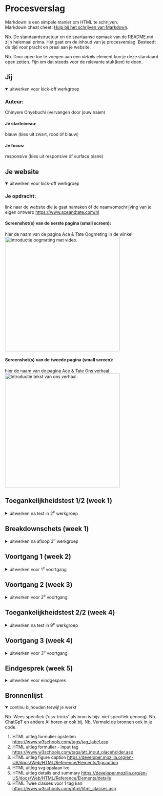 # Procesverslag
Markdown is een simpele manier om HTML te schrijven.  
Markdown cheat cheet: [Hulp bij het schrijven van Markdown](https://github.com/adam-p/markdown-here/wiki/Markdown-Cheatsheet).

Nb. De standaardstructuur en de spartaanse opmaak van de README.md zijn helemaal prima. Het gaat om de inhoud van je procesverslag. Besteedt de tijd voor pracht en praal aan je website.

Nb. Door *open* toe te voegen aan een *details* element kun je deze standaard open zetten. Fijn om dat steeds voor de relevante stuk(ken) te doen.





## Jij

<details open>
  <summary>uitwerken voor kick-off werkgroep</summary>

  ### Auteur:
  Chinyere Onyebuchi (vervangen door jouw naam)

  #### Je startniveau:
  blauw (kies uit zwart, rood óf blauw)

  #### Je focus:
  responsive (kies uit responsive óf surface plane)
 
</details>





## Je website

<details open>
  <summary>uitwerken voor kick-off werkgroep</summary>

  ### Je opdracht:
  link naar de website die je gaat namaken óf de naam/omschrijving van je eigen ontwerp
  https://www.aceandtate.com/nl

  #### Screenshot(s) van de eerste pagina (small screen): 
  hier de naam van de pagina  Ace & Tate Oogmeting in de winkel
  <img src="readme-images/aceandtate_oogmeting_pagina.png" width="375px" alt="Introductie oogmeting met video.">

  #### Screenshot(s) van de tweede pagina (small screen):
  hier de naam van de pagina Ace & Tate Ons verhaal 
  <img src="readme-images/aceandtate_verhaal_pagina.png" width="375px" alt="Introductie tekst van ons verhaal.">
 
</details>



## Toegankelijkheidstest 1/2 (week 1)

<details>
  <summary>uitwerken na test in 2<sup>e</sup> werkgroep</summary>

  ### Bevindingen
  Lijst met je bevindingen die in de test naar voren kwamen:
1. Er zijn een paar foutmeldingen op de pagina's. 
2. Het lijkt erop dat je niet met toetsen door de pagina's kun navigeren, alleen scrollen.
3. Er wordt niet overal gebruik gemaakt van headings.
4. Veel afbeeldingen bevatten alternatieve tekst die niet beschrijvend genoeg is. 
5. Video's kunnen niet gepauzeerd worden, er wordt gebruik gemaakt van autoplay.
6. Het lijkt erop dat het niet mogelijk is om links te skippen.
7. Er is geen dark of light mode.
8. Het lijkt erop dat je tekst niet kunt vergroten, je alleen inzoomen op de pagina.
9. Contrast?
</details>



## Breakdownschets (week 1)

<details>
  <summary>uitwerken na afloop 3<sup>e</sup> werkgroep</summary>

  ### de hele pagina: 
  <img src="readme-images/FED_breakdownsketch.jpg" width="375px" alt="breakdown van de hele pagina">

  ### dynamisch deel (bijv menu): 
  <img src="readme-images/FED_breakdownsketch_kopie.jpg" width="375px" alt="breakdown van een dynamisch deel">


</details>





## Voortgang 1 (week 2)

<details>
  <summary>uitwerken voor 1<sup>e</sup> voortgang</summary>

  ### Stand van zaken
  hier dit ging goed & dit was lastig (neem ook screenshots op van delen van je website en code)

Goed
1. Wat over het algemeen goed ging was het schrijven van de HTML voor beide pagina's. Doordat ik een breakdownsketch had gemaakt kon ik gelijk aan de slag zonder al te veel na te denken. Hier heb ik een paar kleine dingen toegevoegd of aangepast maar voor de rest klopte de basis structuur naar mijn gevoel al. 

2. Wat verder nog goed ging was het toepassen van de 'details and summary' tags binnen mijn HTML voor de oogmeting pagina. Hier was ik eerst niet bekend mee maar door de tip van Ivo heb ik op MDN hier informatie over gevonden en was het ook heel makkelijk om toe te passen. Wat ik ook heel fijn vind is dat je gelijk kunt zien dat het werkt. 
<img src="readme-images/v1_uitklapsectie_website.png" width="375px" alt="Frequently asked questioned uitklap weergave">

Lastig
1. Wat ik lastig vond was het opslaan van afbeeldingen. Op mijn website waren er een aantal afbeelding die ik niet door op de rechtermuisknop te drukken kon opslaan. Door te inspecteren ben ik uiteindelijk wel achter de bron gekomen. Soms merk ik dat dit nog wel lastig kan zijn omdat het soms wat zoekwerk kan vereisen door de hoeveelheid code. Daarbij werkt het ook niet voor alle afbeeldingen. Voor een aantal iconen in de header en footer kan ik bijvoorbeeld geen image tag vinden waardoor ik deze niet kan opslaan. Op de afbeeldingen is het verschil te zien. Dit is dan ook iets wat ik wil bespreken. 
<img src="readme-images/v1_imgfound.png" width="375px" alt="Link gevonden van de afbeelding bij het inspecteren van de Ace and tate website">
<img src="readme-images/v1_imgnotfound.png" width="375px" alt="Link komt niet tevoorschijn van de afbeelding bij het inspecteren van de Ace and tate website">

2. Verder twijfel ik over hoe ik de HTML voor de header ga moeten schrijven. Nou denk ik daarvoor dat ik weer gebruik zal moeten van maken 'details and summary' maar doordat het mij niet lukte om de iconen op te slaan heb ik dit niet goed kunnen testen. Ik heb het nu voor een klein stuk getest met een andere afbeelding wat op de afbeelding te zien is, alleen twijfel ik of dat klopt. 
<img src="readme-images/v1_codeheader.png" width="375px" alt="Code van het uitklapgedeelte van de header">
<img src="readme-images/v1_header_website.png" width="375px" alt="Website weergave waarbij het woord brillen tevoorschijnkomt als er op de afbeelding geklikt wordt">


  ### Agenda voor meeting
  samen met je groepje opstellen

  | student 1      | student 2          | student 3    | student 4        |
  | ---            | ---                | ---          | ---              |
  | dit bespreken  | en dit             | en ik dit    | en dan ik dat    |
  | en dat ook nog | dit als er tijd is | nog een punt | dit wil ik zeker |
  | ...            | ...                | ...          | ...              |

Mijn vragen: 
1. Is er een manier om iconen op te slaan als het via het inspecteren niet lukt? Of mag je dan een zelfde soort icoon online opzoeken? (Kan ook screenshot maken natuurlijk en backgroundremover) 
2. Klopt de code die ik nu heb voor het uitklapmenu in de header?  
3. De validator geeft aan dat de header geen heading bevat. Moet ook daar een "verborgen" header gemaakt worden? 
4. Moet ik links toevoegen aan img grid van instagram posts? 
5. Moeten de twee pagina's die je maakt wel naar elkaar toe kunnen navigeren? 
6. Wat plaatsen bij form action?
7. Voor wat een id aanmaken regel 106? De validator geeft aan dat het moet. 
8. Mag je iconen in html gebruiken of moet je a.d.v. een ol stijlen? Gaat om frequent asked questions gedeelte.
9. Voor grote spaties door p en link gebruik kun je stijlen met CSS, klopt dat?

  ### Verslag van meeting
  hier na afloop snel de uitkomsten van de meeting vastleggen

Antwoorden:
1. Je kunt het beste de website icon.js gebruiken om iconen als svg toe te voegen. Als je een icoon aanklikt kopieren je de code van het icoon en dan kun je deze in je code plaatsen. (done)
2. Ja, je kunt summary and details gebruiken voor het hamburger menu. (done)
3. Ja, het beste is om wel een heading toe te voegen zodat het voor een screenreader goed te lezen is. 
4. Meestal wel maar hoeft niet per se in dit geval. 
5. Vergeten te vragen 
6. Is voor deze opdracht n.v.t. aangezien dit gebruikt wordt om naar echt naar andere pagina's te kunnen gaan. 
7. Je moet een id aanmaken voor de checkbox waaraan het label gelinkt is zodat het voor de browser duidelijk is.
8. Beide niet, beter om svg te vinden en die te gebruiken door een image tag toe te voegen. (done)
9. Nee, beter om de a link tag binnen de p tag te plaatsen. (done)

+ Een link maken van de afbeelding van het logo aangezien dit ook klikbaar is. (done)

</details>





## Voortgang 2 (week 3)

<details>
  <summary>uitwerken voor 2<sup>e</sup> voortgang</summary>

  ### Stand van zaken
  hier dit ging goed & dit was lastig (neem ook screenshots op van delen van je website en code)

  Goed
  1. Voor mijn gevoel heb ik niet teveel classes of id's gebruikt dus dat gaat voor mijn gevoel wel goed. Ik kijk eerst echt of een element op een andere manier geselecteerd kunnen worden.

  2. Wat verder denk ik ook goed gaat is het indelen van mijn css. Toen ik begon was het heel slorig en stonden sommige dingen dubbel maar dat heb ik nu allemaal georganiseerd waardoor ik een beter overzicht heb. 

<img src="readme-images/v2_css.png" width="375px" alt="Indeling css">


  Lastig
  1. Het positioneren van alle elementen in de header gaat ook lastig. Ik heb dit eerst met grid geprobeerd maar kwam er niet uit. Met flexbox ben ik een stuk verder gekomen maar de iconen heb ik nog niet allemaal op de juiste plaats kunnen krijgen. Daarnaast heb ik ook nog geen idee hoe ik het hamburger menu moet oplossen.
<img src="readme-images/v2_header.png" width="375px" alt="Weergave van header in browser">

  2. Het selecteren van de juiste selector. Ik merk dat ik nog erg door de war raak met nth-child en nth-of-type. Nu probeer ik steeds beide om te kijken of het lukt.


  ### Agenda voor meeting
  samen met je groepje opstellen

  | student 1      | student 2          | student 3    | student 4        |
  | ---            | ---                | ---          | ---              |
  | dit bespreken  | en dit             | en ik dit    | en dan ik dat    |
  | en dat ook nog | dit als er tijd is | nog een punt | dit wil ik zeker |
  | ...            | ...                | ...          | ...              |


  ### Verslag van meeting
  hier na afloop snel de uitkomsten van de meeting vastleggen

Mijn vragen/problemen
1. Ik kom er met de header niet uit. Grid geprobeerd, niet gelukt met flexbox verder gekomen maar positioneren van iconen lukt niet goed en het uitklap menu.
2. De validator geeft aan 'Start tag “body” seen but an element of the same type was already open.' Er is echter geen tweede body tag, wat houdt dit in?
3. Er moet een lijn tussen img en onze winkels zijn maar dit lukt mij niet om toe te voegen. Nummering van child vind ik onduidelijk.
4. Hoe kun je een checkbox selecteren om te stijlen? input type=["checkbox"] werkt niet, ook andere dingen geprobeerd.
5. Hoe kan ik de witruimte weghalen voor de link 'privacybeleid'?
6. Hoe kan ik laatste img in footer selecteren? last-child of nth type werkt niet
7. Is het erg als ik soortgelijke kleuren kies en niet die met dezelfde hexcode? Kan de hexcodes niet vinden bij het inspecteren. 
8. Moeten alle kleuren in de root of alleen de meest gebruikte? Fonts?
9. Zijn alt teksten nodig voor svg's? 

</details>





## Toegankelijkheidstest 2/2 (week 4)

<details>
  <summary>uitwerken na test in 9<sup>e</sup> werkgroep</summary>

  ### Bevindingen
  Lijst met je bevindingen die in de test naar voren kwamen (geef ook aan wat er verbeterd is):

</details>





## Voortgang 3 (week 4)

<details>
  <summary>uitwerken voor 3<sup>e</sup> voortgang</summary>

  ### Stand van zaken
  hier dit ging goed & dit was lastig (neem ook screenshots op van delen van je website en code)

Goed



Lastig

  ### Agenda voor meeting
  samen met je groepje opstellen

  | student 1      | student 2          | student 3    | student 4        |
  | ---            | ---                | ---          | ---              |
  | dit bespreken  | en dit             | en ik dit    | en dan ik dat    |
  | en dat ook nog | dit als er tijd is | nog een punt | dit wil ik zeker |
  | ...            | ...                | ...          | ...              |


  ### Verslag van meeting
  hier na afloop snel de uitkomsten van de meeting vastleggen

  - punt 1
  - punt 2
  - nog een punt
  - ...

</details>





## Eindgesprek (week 5)

<details>
  <summary>uitwerken voor eindgesprek</summary>

  ### Je uitkomst - karakteristiek screenshots:
  <img src="readme-images/dummy-plaatje.jpg" width="375px" alt="uitomst opdracht 1">


  ### Dit ging goed/Heb ik geleerd: 
  Korte omschrijving met plaatjes

  <img src="readme-images/dummy-plaatje.jpg" width="375px" alt="top">


  ### Dit was lastig/Is niet gelukt:
  Korte omschrijving met plaatjes

  <img src="readme-images/dummy-plaatje.jpg" width="375px" alt="bummer">
</details>





## Bronnenlijst

<details open>
  <summary>continu bijhouden terwijl je werkt</summary>

  Nb. Wees specifiek ('css-tricks' als bron is bijv. niet specifiek genoeg). 
  Nb. ChatGpT en andere AI horen er ook bij.
  Nb. Vermeld de bronnen ook in je code.

  1. HTML uitleg formulier opstellen https://www.w3schools.com/tags/tag_label.asp 
  2. HTML uitleg formulier - input tag https://www.w3schools.com/tags/att_input_placeholder.asp
  3. HTML uitleg figure caption https://developer.mozilla.org/en-US/docs/Web/HTML/Reference/Elements/figcaption
  4. HTML uitleg svg opslaan Ivo 
  5. HTML uitleg details and summary https://developer.mozilla.org/en-US/docs/Web/HTML/Reference/Elements/details
  6. HTML Twee classes voor 1 tag kan https://www.w3schools.com/html/html_classes.asp

</details>